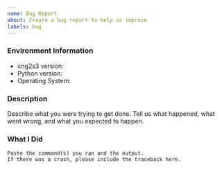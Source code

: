 ```yaml
---
name: Bug Report
about: Create a bug report to help us improve
labels: bug
---
```


<!-- Please search existing issues to avoid creating duplicates. -->

### Environment Information

-   cng2s3 version:
-   Python version:
-   Operating System:

### Description

Describe what you were trying to get done.
Tell us what happened, what went wrong, and what you expected to happen.

### What I Did

```
Paste the command(s) you ran and the output.
If there was a crash, please include the traceback here.
```
